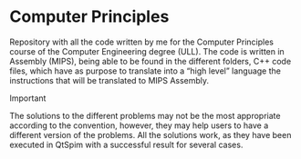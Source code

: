 # Computer Principles
Repository with all the code written by me for the Computer Principles course of the Computer Engineering degree (ULL). 
The code is written in Assembly (MIPS), being able to be found in the different folders, C++ code files, which have as purpose to translate into a “high level” language the instructions that will be translated to MIPS Assembly.

> [!IMPORTANT]
The solutions to the different problems may not be the most appropriate according to the convention, however, they may help users to have a different version of the problems. All the solutions work, as they have been executed in QtSpim with a successful result for several cases.
